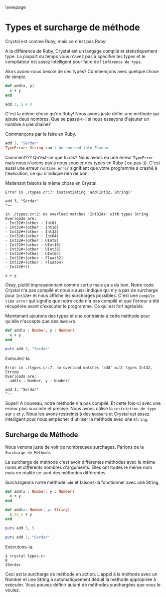 \newpage

# Types et surcharge de méthode

Crystal est comme Ruby, mais ce n'est pas Ruby!

A la différence de Ruby, Crystal est un langage compilé et statistiquement typé.
La plupart du temps vous n'avez pas à spécifier les types et le compilateur est assez
intelligent pour faire de l'`inférence de type`.

Alors avons-nous besoin de ces types? Commençons avec quelque chose de simple.

```ruby
def add(x, y)
  x + y
end

add 3, 5 # 8
```

C'est la même chose qu'en Ruby! Nous avons juste défini une méthode qui ajoute deux nombres.
Que se passe-t-il si nous essayons d'ajouter un nombre à une chaîne?

Commençons par le faire en Ruby.

```ruby
add 3, "Serdar"
TypeError: String can't be coerced into Fixnum
```

Comment??? Qu'est-ce que tu dis? Nous avons eu une erreur `TypeError`
mais nous n'avons pas à nous soucier des types en Ruby ( ou pas :)).
C'est aussi une erreur `runtime error` signifiant que votre programme a crashé
à l'exécution, ce qui n'indique rien de bon.

Maitenant faisons la même chose en Crystal.

    Error in ./types.cr:7: instantiating 'add(Int32, String)'

    add 3, "Serdar"
    ^~~

    in ./types.cr:2: no overload matches 'Int32#+' with types String
    Overloads are:
    - Int32#+(other : Int8)
    - Int32#+(other : Int16)
    - Int32#+(other : Int32)
    - Int32#+(other : Int64)
    - Int32#+(other : UInt8)
    - Int32#+(other : UInt16)
    - Int32#+(other : UInt32)
    - Int32#+(other : UInt64)
    - Int32#+(other : Float32)
    - Int32#+(other : Float64)
    - Int32#+()

    x + y

Okay, plutôt impressionnant comme sortie mais ça a du bon.
Notre code Crystal n'a pas compilé et nous a aussi indiqué qui n'y a pas
de surcharge pour `Int32#+` et nous affiche les surcharges possibles.
C'est une `compile time error` qui signifie que notre code n'a pas compilé
et que l'erreur a été récupérée avant d'exécuter le programme. Ce qui est
fort agréable.

Maintenant ajoutons des types et une contrainte à cette méthode
pour qu'elle n'accepte que des `Number`s.

```ruby
def add(x : Number, y : Number)
  x + y
end

puts add 3, "Serdar"
```

Exécutez-la.

    Error in ./types.cr:7: no overload matches 'add' with types Int32, String
    Overloads are:
    - add(x : Number, y : Number)

    add 3, "Serdar"
    ^~~

Super! A nouveau, notre méthode n'a pas compilé. Et cette fois-ci avec une erreur plus succinte et précise.
Nous avons utilisé la `restriction de type` sur `x` et `y`.
Nous les avons restreints à des `Number`s et Crystal est assez intelligent
pour nous empêcher d'utiliser la méthode avec une `String`.

## Surcharge de Méthode

Nous venons juste de voir de nombreuses surchages.
Parlons de la `Surcharge de Méthode`.

La surcharge de méthode c'est avoir différentes méthodes avec le même noms et différents nombres d'arguments.
Elles ont toutes le même nom mais en réalité ce sont des méthodes différentes.

Surchargeons notre méthode `add` et faisons-la fonctionner avec une String.

```ruby
def add(x : Number, y : Number)
  x + y
end

def add(x: Number, y: String)
  x.to_s + y
end

puts add 3, 5

puts add 3, "Serdar"
```

Exécutons-la.

    $ crystal types.cr
    8
    3Serdar

Ceci est la surcharge de méthode en action.
L'appel à la méthode avec un Number et une String a automatiquement déduit la méthode appropriée à exécuter.
Vous pouvez définir autant de méthodes surchargées que vous le voulez.
